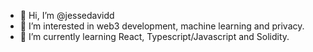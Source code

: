 - 👋 Hi, I’m @jessedavidd
- 👀 I’m interested in web3 development, machine learning and privacy.
- 🌱 I’m currently learning React, Typescript/Javascript and Solidity.

<!---
jessedavidd/jessedavidd is a ✨ special ✨ repository because its `README.md` (this file) appears on your GitHub profile.
You can click the Preview link to take a look at your changes.
--->
